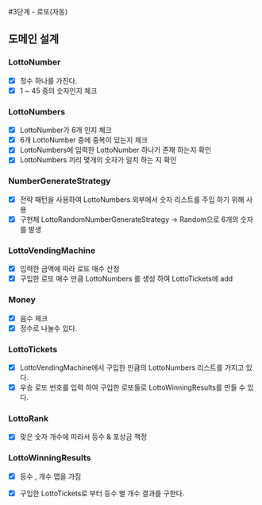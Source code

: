 #3단계 - 로또(자동)

## 도메인 설계
### LottoNumber
- [x] 정수 하나를 가진다.
- [x] 1 ~ 45 중의 숫자인지 체크

### LottoNumbers
- [x] LottoNumber가 6개 인지 체크
- [x] 6개 LottoNumber 중에 중복이 있는지 체크
- [x] LottoNumbers에 입력한 LottoNumber 하나가 존재 하는지 확인
- [x] LottoNumbers 끼리 몇개의 숫자가 일치 하는 지 확인

### NumberGenerateStrategy
- [x] 전략 패턴을 사용하여 LottoNumbers 외부에서 숫자 리스트를 주입 하기 위해 사용
- [x] 구현체 LottoRandomNumberGenerateStrategy -> Random으로 6개의 숫자를 발생

### LottoVendingMachine
- [x] 입력한 금액에 따라 로또 매수 산정
- [x] 구입한 로또 매수 만큼 LottoNumbers 를 생성 하여 LottoTickets에 add

### Money
- [x] 음수 체크
- [x] 정수로 나눌수 있다.

### LottoTickets
- [x] LottoVendingMachine에서 구입한 만큼의 LottoNumbers 리스트를 가지고 있다.
- [x] 우승 로또 번호를 입력 하여 구입한 로또들로 LottoWinningResults를 만들 수 있다.

### LottoRank
- [x] 맞은 숫자 개수에 따라서 등수 & 포상금 책정

### LottoWinningResults
- [x] 등수 , 개수 맵을 가짐
- [x] 구입한 LottoTickets로 부터 등수 별 개수 결과를 구한다.



